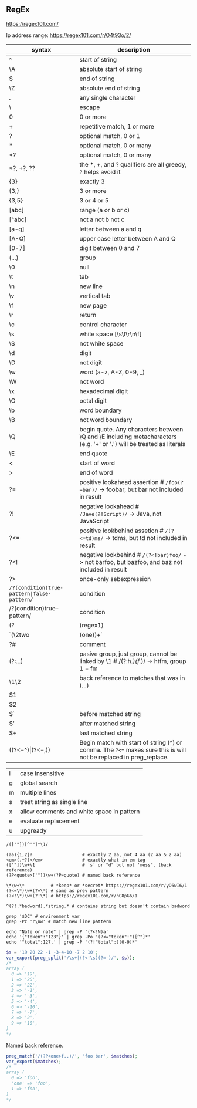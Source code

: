 RegEx
-

https://regex101.com/

Ip address range: https://regex101.com/r/O4t93o/2/

| syntax                                     | description |
|--------------------------------------------|-------------|
|^                                           | start of string |
|\A                                          | absolute start of string |
|$                                           | end of string |
|\Z                                          | absolute end of string |
|.                                           | any single character |
|\                                           | escape |
|0                                           | 0 or more |
|+                                           | repetitive match, 1 or more |
|?                                           | optional match, 0 or 1 |
|*                                           | optional match, 0 or many |
|*?                                          | optional match, 0 or many |
|*?, +?, ??                                  | the *, +, and ? qualifiers are all greedy, `?` helps avoid it |
|{3}                                         | exactly 3 |
|{3,}                                        | 3 or more |
|{3,5}                                       | 3 or 4 or 5 |
|[abc]                                       | range (a or b or c) |
|[^abc]                                      | not a not b not c |
|[a-q]                                       | letter between a and q |
|[A-Q]                                       | upper case letter between A and Q |
|[0-7]                                       | digit between 0 and 7 |
|(...)                                       | group |
|\0                                          | null |
|\t                                          | tab |
|\n                                          | new line |
|\v                                          | vertical tab |
|\f                                          | new page |
|\r                                          | return |
|\c                                          | control character |
|\s                                          | white space [\s\t\r\n\f] |
|\S                                          | not white space |
|\d                                          | digit |
|\D                                          | not digit |
|\w                                          | word (a-z, A-Z, 0-9, _) |
|\W                                          | not word |
|\x                                          | hexadecimal digit |
|\O                                          | octal digit |
|\b                                          | word boundary |
|\B                                          | not word boundary |
|\Q                                          | begin quote. Any characters between \Q and \E including metacharacters (e.g. '+' or '.') will be treated as literals |
|\E                                          | end quote |
|\<                                          | start of word |
|\>                                          | end of word |
|?=                                          | positive lookahead assertion # `/foo(?=bar)/` -> foobar, but bar not included in result |
|?!                                          | negative lookahead # `/Jave(?!Script)/` -> Java, not JavaScript |
|?<=                                         | positive lookbehind assetion # `/(?<=td)ms/` -> tdms, but td not included in result |
|?<!                                         | negative lookbehind # `/(?<!bar)foo/` -> not barfoo, but bazfoo, and baz not included in result |
|?>                                          | once-only sebexpression |
|`/?(condition)true-pattern\|false-pattern/` | condition |
|/?(condition)true-pattern/                  | condition |
|(?|(regex1)|(regex2))                       | branch reset group |
|`(\2two|(one))+`                            | forward references # /(\2two|(one))+/ -> oneonetwo
|?#                                          | comment |
|(?:...)                                     | pasive group, just group, cannot be linked by \1 # /(?:h.*)(f.*)/ -> htfm, group 1 = fm |
|\1\2                                        | back reference to matches that was in (...) |
|$1                                          | |
|$2                                          | |
|$`                                          | before matched string |
|$'                                          | after matched string |
|$+                                          | last matched string |
|((?<=^)\|(?<=,))                            | Begin match with start of string (^) or comma. The `?<=` makes sure this is will not be replaced in preg_replace. |

|   |   |
|---|---|
| i | case insensitive |
| g | global search |
| m | multiple lines |
| s | treat string as single line |
| x | allow comments and white space in pattern |
| e | evaluate replacement |
| u | upgready|unicode |

````
/(['"])[^'"]*\1/

(aa){1,2}?                   # exactly 2 aa, not 4 aa (2 aa & 2 aa)
<em>(.+?)</em>               # exactly what in em tag
(['"])\w+\1                  # 's' or "d" but not 'mess". (back reference)
(?P<quote>['"])\w+(?P=quote) # named back reference

\*\w+\*          # *keep* or *secret* https://regex101.com/r/yO6wI6/1
(?<=\*)\w+(?=\*) # same as prev pattern
(?<!\*)\w+(?!\*) # https://regex101.com/r/hC8pG6/1

^(?!.*badword).*string.* # contains string but doesn't contain badword
````

````
grep '$DC' # environment var
grep -Pz 'r\nw' # match new line pattern

echo "Nate or nate" | grep -P '(?<!N)a'
echo '{"token":"123"}' | grep -Po '(?<="token":")[^"]*'
echo '"total":127,' | grep -P '(?!"total":)[0-9]*'
````

````php
$s = '19 20 22 -1 -3-4-10 -7 2 10';
var_export(preg_split('/\s+|(?<!\s)(?=-)/', $s));
/*
array (
  0 => '19',
  1 => '20',
  2 => '22',
  3 => '-1',
  4 => '-3',
  5 => '-4',
  6 => '-10',
  7 => '-7',
  8 => '2',
  9 => '10',
)
*/
````

Named back reference.

````php
preg_match('/(?P<one>f..)/', 'foo bar', $matches);
var_export($matches);
/*
array (
  0 => 'foo',
  'one' => 'foo',
  1 => 'foo',
)
*/
````
